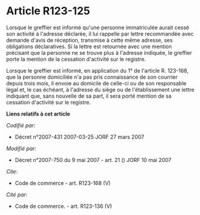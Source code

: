 # Article R123-125

Lorsque le greffier est informé qu'une personne immatriculée aurait cessé son activité à l'adresse déclarée, il lui rappelle
par lettre recommandée avec demande d'avis de réception, transmise à cette même adresse, ses obligations déclaratives. Si la
lettre est retournée avec une mention précisant que la personne ne se trouve plus à l'adresse indiquée, le greffier porte la
mention de la cessation d'activité sur le registre. 

Lorsque le greffier est informé, en application du 1° de l'article R. 123-168, que la personne domiciliée n'a pas pris
connaissance de son courrier depuis trois mois, il envoie au domicile de celle-ci ou de son responsable légal et, le cas
échéant, à l'adresse du siège ou de l'établissement une lettre indiquant que, sans nouvelle de sa part, il sera porté mention
de sa cessation d'activité sur le registre.

**Liens relatifs à cet article**

_Codifié par_:

  - Décret n°2007-431 2007-03-25 JORF 27 mars 2007

_Modifié par_:

  - Décret n°2007-750 du 9 mai 2007 - art. 21 () JORF 10 mai 2007

_Cite_:

  - Code de commerce - art. R123-168 (V)

_Cité par_:

  - Code de commerce. - art. R123-136 (V)
